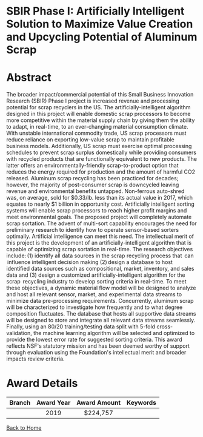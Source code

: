 
SBIR Phase I: Artificially Intelligent Solution to Maximize Value Creation and Upcycling Potential of Aluminum Scrap
====================================================================================================================

# Abstract


The broader impact/commercial potential of this Small Business Innovation Research (SBIR) Phase I project is increased revenue and processing potential for scrap recyclers in the US. The artificially-intelligent algorithm designed in this project will enable domestic scrap processors to become more competitive within the material supply chain by giving them the ability to adapt, in real-time, to an ever-changing material consumption climate. With unstable international commodity trade, US scrap processors must reduce reliance on exporting low-value scrap to maintain profitable business models. Additionally, US scrap must exercise optimal processing schedules to prevent scrap surplus domestically while providing consumers with recycled products that are functionally equivalent to new products. The latter offers an environmentally-friendly scrap-to-product option that reduces the energy required for production and the amount of harmful CO2 released. Aluminum scrap recycling has been practiced for decades; however, the majority of post-consumer scrap is downcycled leaving revenue and environmental benefits untapped. Non-ferrous auto-shred was, on average, sold for $0.33/lb. less than its actual value in 2017, which equates to nearly $1 billion in opportunity cost. Artificially intelligent sorting systems will enable scrap processors to reach higher profit margins and meet environmental goals. The proposed project will completely automate scrap sortation. The advent of multi-sort capability encourages the need for preliminary research to identify how to operate sensor-based sorters optimally. Artificial intelligence can meet this need. The intellectual merit of this project is the development of an artificially-intelligent algorithm that is capable of optimizing scrap sortation in real-time. The research objectives include: (1) identify all data sources in the scrap recycling process that  can  influence intelligent decision making (2) design a database to host identified data sources such as compositional, market, inventory, and sales data and (3) design a customized artificially-intelligent algorithm for the  scrap  recycling industry to develop sorting criteria in real-time. To meet these objectives, a dynamic material flow model will be designed to analyze and host all relevant sensor, market, and experimental data streams to minimize data pre-processing requirements. Concurrently, aluminum scrap will be characterized to investigate how frequently and to what degree composition fluctuates. The database that hosts all supportive data streams will be designed to store and integrate all relevant data streams seamlessly. Finally, using an 80/20 training/testing data split with 5-fold cross-validation, the machine learning algorithm will be selected and optimized to provide the lowest error rate for suggested sorting criteria. This award reflects NSF's statutory mission and has been deemed worthy of support through evaluation using the Foundation's intellectual merit and broader impacts review criteria.  

# Award Details

|Branch|Award Year|Award Amount|Keywords|
| :---: | :---: | :---: | :---: |
||2019|$224,757||
  
  


[Back to Home](https://github.com/chrischow/dod_sbir_awards#449)